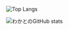 ![Top Langs](https://github-readme-stats.vercel.app/api/top-langs/?username=nitr0yukkuri&layout=compact&theme=default&bg_color=FFFFFF&title_color=000000&text_color=000000&icon_color=000000)







![わかとのGitHub stats](https://github-readme-stats.vercel.app/api?username=nitr0yukkuri&show_icons=true&theme=default&bg_color=FFFFFF&title_color=000000&text_color=333333&icon_color=000000)
